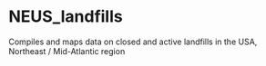 # NEUS_landfills
Compiles and maps data on closed and active landfills in the USA, Northeast / Mid-Atlantic region
